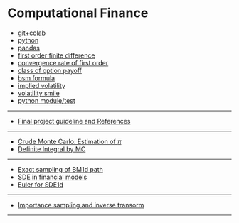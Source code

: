 # <!-- 20s-ma573: --> Computational Finance

- [git+colab](src/20s_github.ipynb)
- [python](src/20python_notebook.ipynb)
- [pandas](src/20pandas.ipynb)
- [first order finite difference](src/20fd1.ipynb)
- [convergence rate of first order](src/20fd1_rate.ipynb)
- [class of option payoff](src/20european_options_class.ipynb)
- [bsm formula](src/20bsm_formula.ipynb)
- [implied volatility](src/20imp_vol_v01.ipynb)
- [volatility smile](src/20vol_smile_v01.ipynb)
- [python module/test](src/20bsm01_test.ipynb)

--------------
- [Final project guideline and References](src/20refs.md)

---
- [Crude Monte Carlo: Estimation of $\pi$](src/20mcpi01.pdf)
- [Definite Integral by MC](src/20omc_integral_01.pdf)

---
- [Exact sampling of BM1d path](src/20bm1d.pdf)
- [SDE in financial models](src/20sde.pdf)
- [Euler for SDE1d](src/20euler_sde_1d.pdf)

----
- [Importance sampling and inverse transorm](src/20is_it_integral.pdf)

---


<!---
- [notes](20s-notes.md)
- [hw](20s-hw.md)


- students' repos:
  - [Jiamin](https://github.com/JiaminJIAN/20MA573), [Gwen](https://github.com/gwenostergren/20MA573), 
  [Jungang](https://github.com/Jun-629/20MA573), [Yiyang](https://github.com/cengaiyeung/20MA573), 
  [Yuning](https://github.com/Bertha-ding/20MA573-yuning-ding), [Jing](https://github.com/G750cloud/20MA573),
  [Haokai](https://github.com/hhk54250/20MA573-HHK), [Xuan](https://github.com/yimuzy/20MA573-XuanJi),
  [Xiaotong](https://github.com/xhang24/xiaotong)
-->
